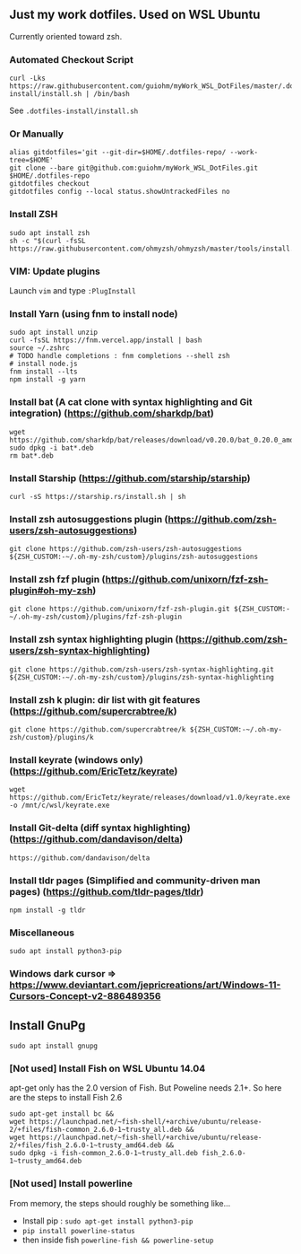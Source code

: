 ## Just my work dotfiles. Used on WSL Ubuntu

Currently oriented toward zsh.

### Automated Checkout Script

```
curl -Lks https://raw.githubusercontent.com/guiohm/myWork_WSL_DotFiles/master/.dotfiles-install/install.sh | /bin/bash
```

See `.dotfiles-install/install.sh`

### Or Manually

```
alias gitdotfiles='git --git-dir=$HOME/.dotfiles-repo/ --work-tree=$HOME'
git clone --bare git@github.com:guiohm/myWork_WSL_DotFiles.git $HOME/.dotfiles-repo
gitdotfiles checkout
gitdotfiles config --local status.showUntrackedFiles no
```

### Install ZSH
```
sudo apt install zsh
sh -c "$(curl -fsSL https://raw.githubusercontent.com/ohmyzsh/ohmyzsh/master/tools/install.sh)"
```

### VIM: Update plugins

Launch `vim` and type `:PlugInstall`

### Install Yarn (using fnm to install node)
```
sudo apt install unzip
curl -fsSL https://fnm.vercel.app/install | bash
source ~/.zshrc
# TODO handle completions : fnm completions --shell zsh
# install node.js
fnm install --lts
npm install -g yarn
```

### Install bat (A cat clone with syntax highlighting and Git integration) (https://github.com/sharkdp/bat)

```
wget https://github.com/sharkdp/bat/releases/download/v0.20.0/bat_0.20.0_amd64.deb
sudo dpkg -i bat*.deb
rm bat*.deb
```

### Install Starship (https://github.com/starship/starship)

```
curl -sS https://starship.rs/install.sh | sh
```

### Install zsh autosuggestions plugin (https://github.com/zsh-users/zsh-autosuggestions)

```
git clone https://github.com/zsh-users/zsh-autosuggestions ${ZSH_CUSTOM:-~/.oh-my-zsh/custom}/plugins/zsh-autosuggestions
```

### Install zsh fzf plugin (https://github.com/unixorn/fzf-zsh-plugin#oh-my-zsh)

```
git clone https://github.com/unixorn/fzf-zsh-plugin.git ${ZSH_CUSTOM:-~/.oh-my-zsh/custom}/plugins/fzf-zsh-plugin
```

### Install zsh syntax highlighting plugin (https://github.com/zsh-users/zsh-syntax-highlighting)

```
git clone https://github.com/zsh-users/zsh-syntax-highlighting.git ${ZSH_CUSTOM:-~/.oh-my-zsh/custom}/plugins/zsh-syntax-highlighting
```

### Install zsh k plugin: dir list with git features (https://github.com/supercrabtree/k)

```
git clone https://github.com/supercrabtree/k ${ZSH_CUSTOM:-~/.oh-my-zsh/custom}/plugins/k
```

### Install keyrate (windows only) (https://github.com/EricTetz/keyrate)

```
wget https://github.com/EricTetz/keyrate/releases/download/v1.0/keyrate.exe -o /mnt/c/wsl/keyrate.exe
```

### Install Git-delta (diff syntax highlighting) (https://github.com/dandavison/delta)

```
https://github.com/dandavison/delta
```

### Install tldr pages (Simplified and community-driven man pages) (https://github.com/tldr-pages/tldr)

```
npm install -g tldr
```

### Miscellaneous
```
sudo apt install python3-pip
```

### Windows dark cursor => https://www.deviantart.com/jepricreations/art/Windows-11-Cursors-Concept-v2-886489356


## Install GnuPg

```
sudo apt install gnupg
```

### [Not used] Install Fish on WSL Ubuntu 14.04

apt-get only has the 2.0 version of Fish. But Poweline needs 2.1+. So here are the steps to install Fish 2.6
```
sudo apt-get install bc &&
wget https://launchpad.net/~fish-shell/+archive/ubuntu/release-2/+files/fish-common_2.6.0-1~trusty_all.deb &&
wget https://launchpad.net/~fish-shell/+archive/ubuntu/release-2/+files/fish_2.6.0-1~trusty_amd64.deb &&
sudo dpkg -i fish-common_2.6.0-1~trusty_all.deb fish_2.6.0-1~trusty_amd64.deb
```

### [Not used] Install powerline

From memory, the steps should roughly be something like...
- Install pip : `sudo apt-get install python3-pip`
- `pip install powerline-status`
- then inside fish `powerline-fish && powerline-setup`

